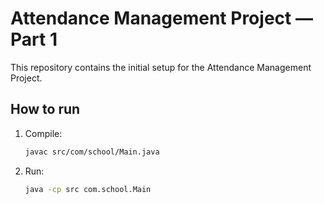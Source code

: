 
# Attendance Management Project — Part 1

This repository contains the initial setup for the Attendance Management Project.

## How to run

1. Compile: 
   ```bash
   javac src/com/school/Main.java
2. Run:

   ```bash
   java -cp src com.school.Main
   